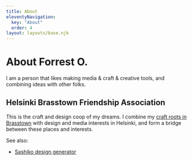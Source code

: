 ```yaml
---
title: About
eleventyNavigation:
  key: "About"
  order: 4
layout: layouts/base.njk
---
```


# About Forrest O.

I am a person that likes making media & craft & creative tools, and combining ideas with other folks.

## Helsinki Brasstown Friendship Association

This is the craft and design coop of my dreams. I combine my [craft roots in Brasstown](https://folkschool.org) with design and media interests in Helsinki, and form a bridge between these places and interests.

See also:
- [Sashiko design generator](/sashiko/)
